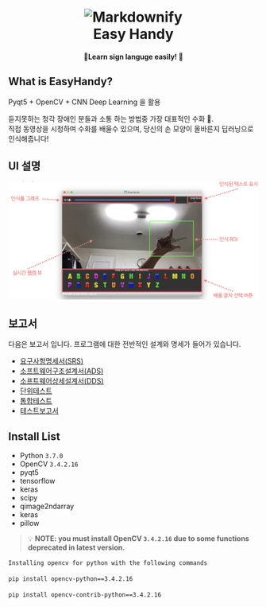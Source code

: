 <h1 align="center">
  <br>
  <img src="https://is3-ssl.mzstatic.com/image/thumb/Purple113/v4/7e/ef/16/7eef161f-1ccf-f6e7-f20f-836ace2b1081/pr_source.png/320x0w.png" alt="Markdownify" width="200"></a>
  <br>
  Easy Handy
  <br>
</h1>

<h4 align="center">🎰Learn sign languge easily! 🚀</h4>

## What is EasyHandy?
Pyqt5 + OpenCV + CNN Deep Learning 을 활용  
  
듣지못하는 청각 장애인 분들과 소통 하는 방법중 가장 대표적인 수화 🤙.  
직접 동영상을 시청하며 수화를 배울수 있으며, 당신의 손 모양이 올바른지 딥러닝으로 인식해줍니다!

## UI 설명
![](img/ui.png)

## 보고서
다음은 보고서 입니다. 프로그램에 대한 전반적인 설계와 명세가 들어가 있습니다.

- [요구사항명세서(SRS)](보고서/요구사항명세서(SRS).md)
- [소프트웨어구조설계서(ADS)](보고서/소프트웨어구조설계서(ADS).md)
- [소프트웨어상세설계서(DDS)](보고서/소프트웨어상세설계서(DDS).md)
- [단위테스트](보고서/단위테스트.md)
- [통합테스트](보고서/통합테스트.md)
- [테스트보고서](보고서/테스트보고서.md)

## Install List

- Python `3.7.0`
- OpenCV `3.4.2.16`
- pyqt5
- tensorflow
- keras
- scipy
- qimage2ndarray
- keras
- pillow

> 💡 **NOTE: you must install OpenCV `3.4.2.16` due to some functions deprecated in latest version.**
  ```
  Installing opencv for python with the following commands

  pip install opencv-python==3.4.2.16

  pip install opencv-contrib-python==3.4.2.16
  ```


